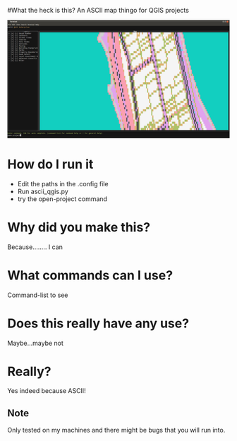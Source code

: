 #What the heck is this?
An ASCII map thingo for QGIS projects

![](https://raw.githubusercontent.com/NathanW2/ascii_qgis/gh-pages/images/demoimage.png)

# How do I run it
- Edit the paths in the .config file
- Run ascii_qgis.py
- try the open-project command

# Why did you make this?
Because........ I can

# What commands can I use?
Command-list to see

# Does this really have any use?
Maybe...maybe not

# Really?
Yes indeed because ASCII!

## Note

Only tested on my machines and there might be bugs that you will run into.
